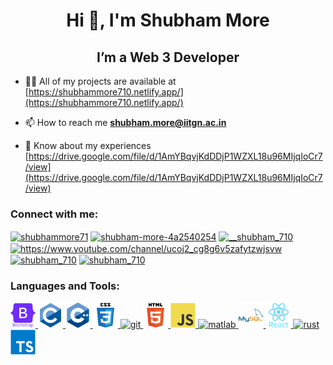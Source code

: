 <h1 align="center">Hi 👋, I'm Shubham More</h1>
<h2 align="center">I’m a Web 3 Developer</h2>

- 👨‍💻 All of my projects are available at [https://shubhammore710.netlify.app/](https://shubhammore710.netlify.app/)

- 📫 How to reach me **shubham.more@iitgn.ac.in**

- 📄 Know about my experiences [https://drive.google.com/file/d/1AmYBqvjKdDDjP1WZXL18u96MIjqIoCr7/view](https://drive.google.com/file/d/1AmYBqvjKdDDjP1WZXL18u96MIjqIoCr7/view)

<h3 align="left">Connect with me:</h3>
<p align="left">
<a href="https://twitter.com/shubhammore71" target="blank"><img align="center" src="https://raw.githubusercontent.com/rahuldkjain/github-profile-readme-generator/master/src/images/icons/Social/twitter.svg" alt="shubhammore71" height="30" width="40" /></a>
<a href="https://linkedin.com/in/shubham-more-4a2540254" target="blank"><img align="center" src="https://raw.githubusercontent.com/rahuldkjain/github-profile-readme-generator/master/src/images/icons/Social/linked-in-alt.svg" alt="shubham-more-4a2540254" height="30" width="40" /></a>
<a href="https://instagram.com/__shubham_710" target="blank"><img align="center" src="https://raw.githubusercontent.com/rahuldkjain/github-profile-readme-generator/master/src/images/icons/Social/instagram.svg" alt="__shubham_710" height="30" width="40" /></a>
<a href="https://youtube.com/@shubhammore710?si=YSo_cpPTa0mA4r6U" target="blank"><img align="center" src="https://raw.githubusercontent.com/rahuldkjain/github-profile-readme-generator/master/src/images/icons/Social/youtube.svg" alt="https://www.youtube.com/channel/ucoj2_cg8g6v5zafytzwjsvw" height="30" width="40" /></a>
<a href="https://www.leetcode.com/shubham_710" target="blank"><img align="center" src="https://raw.githubusercontent.com/rahuldkjain/github-profile-readme-generator/master/src/images/icons/Social/leet-code.svg" alt="shubham_710" height="30" width="40" /></a>
<a href="https://discord.gg/shubham_710" target="blank"><img align="center" src="https://raw.githubusercontent.com/rahuldkjain/github-profile-readme-generator/master/src/images/icons/Social/discord.svg" alt="shubham_710" height="30" width="40" /></a>
</p>

<h3 align="left">Languages and Tools:</h3>
<p align="left"> <a href="https://getbootstrap.com" target="_blank" rel="noreferrer"> <img src="https://raw.githubusercontent.com/devicons/devicon/master/icons/bootstrap/bootstrap-plain-wordmark.svg" alt="bootstrap" width="40" height="40"/> </a> <a href="https://www.cprogramming.com/" target="_blank" rel="noreferrer"> <img src="https://raw.githubusercontent.com/devicons/devicon/master/icons/c/c-original.svg" alt="c" width="40" height="40"/> </a> <a href="https://www.w3schools.com/cpp/" target="_blank" rel="noreferrer"> <img src="https://raw.githubusercontent.com/devicons/devicon/master/icons/cplusplus/cplusplus-original.svg" alt="cplusplus" width="40" height="40"/> </a> <a href="https://www.w3schools.com/css/" target="_blank" rel="noreferrer"> <img src="https://raw.githubusercontent.com/devicons/devicon/master/icons/css3/css3-original-wordmark.svg" alt="css3" width="40" height="40"/> </a> <a href="https://git-scm.com/" target="_blank" rel="noreferrer"> <img src="https://www.vectorlogo.zone/logos/git-scm/git-scm-icon.svg" alt="git" width="40" height="40"/> </a> <a href="https://www.w3.org/html/" target="_blank" rel="noreferrer"> <img src="https://raw.githubusercontent.com/devicons/devicon/master/icons/html5/html5-original-wordmark.svg" alt="html5" width="40" height="40"/> </a> <a href="https://developer.mozilla.org/en-US/docs/Web/JavaScript" target="_blank" rel="noreferrer"> <img src="https://raw.githubusercontent.com/devicons/devicon/master/icons/javascript/javascript-original.svg" alt="javascript" width="40" height="40"/> </a> <a href="https://www.mathworks.com/" target="_blank" rel="noreferrer"> <img src="https://upload.wikimedia.org/wikipedia/commons/2/21/Matlab_Logo.png" alt="matlab" width="40" height="40"/> </a> <a href="https://www.mysql.com/" target="_blank" rel="noreferrer"> <img src="https://raw.githubusercontent.com/devicons/devicon/master/icons/mysql/mysql-original-wordmark.svg" alt="mysql" width="40" height="40"/> </a> <a href="https://reactjs.org/" target="_blank" rel="noreferrer"> <img src="https://raw.githubusercontent.com/devicons/devicon/master/icons/react/react-original-wordmark.svg" alt="react" width="40" height="40"/> </a> <a href="https://www.rust-lang.org" target="_blank" rel="noreferrer"> <img src="[https://raw.githubusercontent.com/devicons/devicon/master/icons/rust/rust-plain.svg](https://www.google.com/url?sa=i&url=https%3A%2F%2Fwww.developer-tech.com%2Fnews%2F2021%2Ffeb%2F11%2Fmost-loved-programming-language-rust-own-foundation%2F&psig=AOvVaw2uDOPJ2yIM52-BbeU2ZMLg&ust=1714976411537000&source=images&cd=vfe&opi=89978449&ved=0CBIQjRxqFwoTCJDb9Y_v9YUDFQAAAAAdAAAAABAE)" alt="rust" width="40" height="40"/> </a> <a href="https://www.typescriptlang.org/" target="_blank" rel="noreferrer"> <img src="https://raw.githubusercontent.com/devicons/devicon/master/icons/typescript/typescript-original.svg" alt="typescript" width="40" height="40"/> </a> </p>
